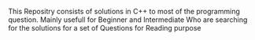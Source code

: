 This Repositry consists of solutions in C++ to most of the programming question. Mainly usefull for Beginner and Intermediate Who are searching for the solutions for a set of Questions for Reading purpose
